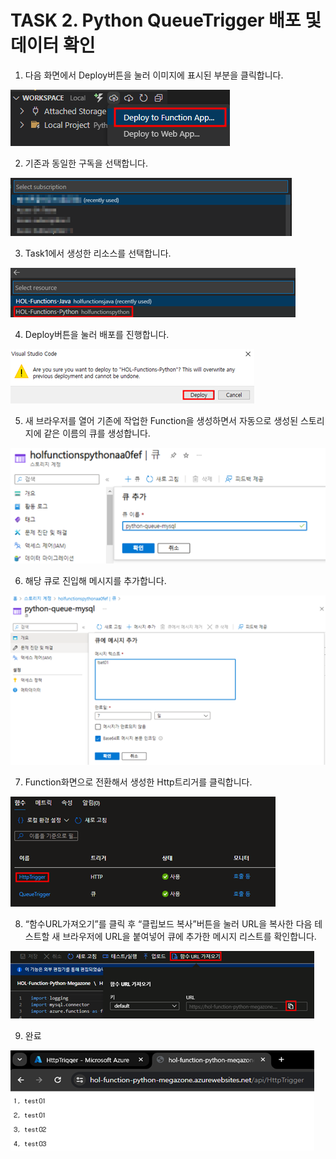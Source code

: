 # TASK 2.	Python QueueTrigger 배포 및 데이터 확인

1.	다음 화면에서 Deploy버튼을 눌러 이미지에 표시된 부분을 클릭합니다.
 
![img](./img/task2/1.png)

2.	기존과 동일한 구독을 선택합니다.
 
![img](./img/task2/2.png)

3.	Task1에서 생성한 리소스를 선택합니다.
 
![img](./img/task2/3.png)

4.	Deploy버튼을 눌러 배포를 진행합니다.
 
![img](./img/task2/4.png)

5.	새 브라우저를 열어 기존에 작업한 Function을 생성하면서 자동으로 생성된 스토리지에 같은 이름의 큐를 생성합니다.
 
![img](./img/task2/5.png)

6.	해당 큐로 진입해 메시지를 추가합니다.
 
![img](./img/task2/6.png)

7.	Function화면으로 전환해서 생성한 Http트리거를 클릭합니다.
 
![img](./img/task2/7.png)

8.	“함수URL가져오기”를 클릭 후 “클립보드 복사”버튼을 눌러 URL을 복사한 다음 테스트할 새 브라우저에 URL을 붙여넣어 큐에 추가한 메시지 리스트를 확인합니다.
 
![img](./img/task2/8.png)

9.	완료

![img](./img/task2/9.png)